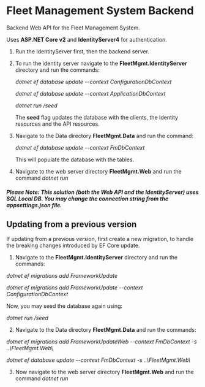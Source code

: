 # Fleet Management System Backend

Backend Web API for the Fleet Management System.

Uses **ASP.NET Core v2** and **IdentityServer4** for authentication.

1. Run the IdentityServer first, then the backend server.
2. To run the identity server navigate to the **FleetMgmt.IdentityServer** directory and run the commands:

    _dotnet ef database update --context ConfigurationDbContext_

    _dotnet ef database update --context ApplicationDbContext_

    _dotnet run /seed_

    The **seed** flag updates the database with the clients, the Identity resources and the API resources.

3. Navigate to the Data directory **FleetMgmt.Data** and run the command:

    _dotnet ef database update --context FmDbContext_

    This will populate the database with the tables.

4. Navigate to the web server directory **FleetMgmt.Web** and run the command _dotnet run_

##### Please Note: This solution (both the Web API and the IdentityServer) uses SQL Local DB. You may change the connection string from the **_appsettings.json_** file.

## Updating from a previous version

If updating from a previous version, first create a new migration, to handle the breaking changes introduced by EF Core update.

1. Navigate to the **FleetMgmt.IdentityServer** directory and run the commands:

_dotnet ef migrations add FrameworkUpdate_

_dotnet ef migrations add FrameworkUpdate --context ConfigurationDbContext_

Now, you may seed the database again using:

_dotnet run /seed_

2. Navigate to the Data directory **FleetMgmt.Data** and run the commands:

_dotnet ef migrations add FrameworkUpdateWeb --context FmDbContext -s ..\\FleetMgmt.Web\\_

_dotnet ef database update --context FmDbContext -s ..\\FleetMgmt.Web\\_

3. Now navigate to the web server directory **FleetMgmt.Web** and run the command _dotnet run_
